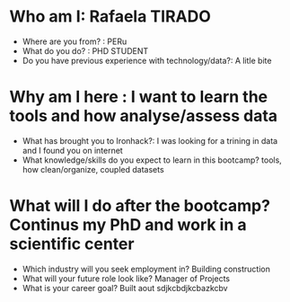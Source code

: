 # Who am I: Rafaela TIRADO

* Where are you from? : PERu
* What do you do? : PHD STUDENT
* Do you have previous experience with technology/data?: A litle bite

# Why am I here : I want to learn the tools and how analyse/assess data

* What has brought you to Ironhack?: I was looking for a trining in data and I found you on internet
* What knowledge/skills do you expect to learn in this bootcamp? tools, how clean/organize, coupled datasets

# What will I do after the bootcamp? Continus my PhD and work in a scientific center

* Which industry will you seek employment in? Building construction
* What will your future role look like? Manager of Projects
* What is your career goal? Built aout sdjkcbdjkcbazkcbv
